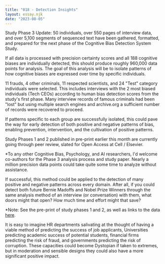 ```yaml
---
title: "018 - Detection Insights"
layout: essay.njk
date: "2023-08-05"
---
```


Study Phase 3 Update: 50 individuals, over 550 pages of interview data, and over 5,100 segments of sequenced text have been gathered, formatted, and prepared for the next phase of the Cognitive Bias Detection System Study.

If all data is processed with precision certainty scores and all 188 cognitive biases are individually detected, this should produce roughly 960,000 data points for analysis. The goal of this analysis will be to isolate patterns of how cognitive biases are expressed over time by specific individuals.

11 frauds, 4 other criminals, 11 respected scientists, and 24 "Test" category individuals were selected. This includes interviews with the 2 most biased individuals (Tech CEOs) according to human bias detection scores from the study's first phase. Many interview records of famous criminals had been "lost" but using multiple search engines and archive.org a sufficient number of records were recovered to proceed.

If patterns specific to each group are successfully isolated, this could pave the way for early detection of both positive and negative patterns of bias, enabling prevention, intervention, and the cultivation of positive patterns.

Study Phases 1 and 2 published in pre-print earlier this month are currently going through peer review, slated for Open Access at Cell / Elsevier.

\*To any other Cognitive Bias, Psychology, and AI researchers, I'd welcome co-authors for the Phase 3 analysis process and study paper. Nearly a million precision data points could take quite some time to analyze without assistance.

If successful, this method could be applied to the detection of many positive and negative patterns across every domain. After all, if you could detect both future Bernie Madoffs and Nobel Prize Winners through the same analysis method of an interview (or conversation) with them, what doors might that open? How much time and effort might that save?

\*Note: See the pre-print of study phases 1 and 2, as well as links to the data [here](https://www.researchgate.net/publication/372078491_Cognitive_Biases_in_Natural_Language_Automatically_Detecting_Differentiating_and_Measuring_Bias_in_Text).

It is easy to imagine HR departments salivating at the thought of having a viable method of predicting the success of job applicants, Universities predicting academic success of potential students, financial firms predicting the risk of fraud, and governments predicting the risk of corruption. These capacities could become Dystopian if taken to extremes, but in moderation and sensible designs they could also have a more significant positive impact.